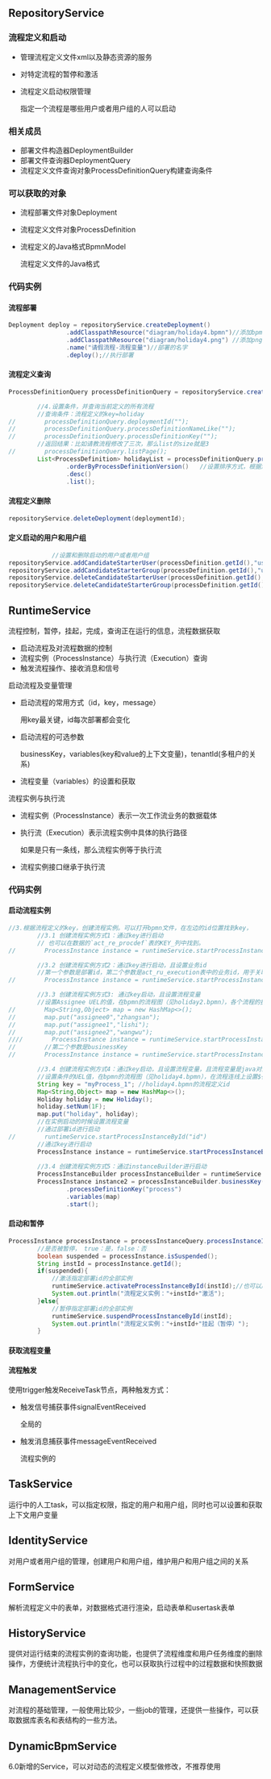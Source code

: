 ## RepositoryService

### 流程定义和启动

* 管理流程定义文件xml以及静态资源的服务

* 对特定流程的暂停和激活

* 流程定义启动权限管理

  指定一个流程是哪些用户或者用户组的人可以启动

### 相关成员

* 部署文件构造器DeploymentBuilder
* 部署文件查询器DeploymentQuery
* 流程定义文件查询对象ProcessDefinitionQuery构建查询条件

### 可以获取的对象

* 流程部署文件对象Deployment

* 流程定义文件对象ProcessDefinition

* 流程定义的Java格式BpmnModel

  流程定义文件的Java格式

### 代码实例

#### 流程部署

```java
Deployment deploy = repositoryService.createDeployment()
                .addClasspathResource("diagram/holiday4.bpmn")//添加bpmn资源
                .addClasspathResource("diagram/holiday4.png") //添加png资源
                .name("请假流程-流程变量")//部署的名字
                .deploy();//执行部署
```

#### 流程定义查询

```java
ProcessDefinitionQuery processDefinitionQuery = repositoryService.createProcessDefinitionQuery();

        //4.设置条件，并查询当前定义的所有流程
        //查询条件：流程定义的key=holiday
//        processDefinitionQuery.deploymentId("");
//        processDefinitionQuery.processDefinitionNameLike("");
//        processDefinitionQuery.processDefinitionKey("");
        //返回结果：比如请教流程修改了三次，那么list的size就是3
//        processDefinitionQuery.listPage();
        List<ProcessDefinition> holidayList = processDefinitionQuery.processDefinitionKey("holiday")
                .orderByProcessDefinitionVersion()   //设置排序方式，根据流程定义的版本号进行排序
                .desc()
                .list();
```

#### 流程定义删除

```java
repositoryService.deleteDeployment(deploymentId);
```

#### 定义启动的用户和用户组

```java
            //设置和删除启动的用户或者用户组
repositoryService.addCandidateStarterUser(processDefinition.getId(),"userId");
repositoryService.addCandidateStarterGroup(processDefinition.getId(),"userGroup");
repositoryService.deleteCandidateStarterUser(processDefinition.getId(),"userId");
repositoryService.deleteCandidateStarterGroup(processDefinition.getId(),"userGroup");
```



## RuntimeService

流程控制，暂停，挂起，完成，查询正在运行的信息，流程数据获取

* 启动流程及对流程数据的控制
* 流程实例（ProcessInstance）与执行流（Execution）查询
* 触发流程操作、接收消息和信号

启动流程及变量管理

* 启动流程的常用方式（id，key，message）

  用key最关键，id每次部署都会变化

* 启动流程的可选参数

  businessKey，variables(key和value的上下文变量)，tenantId(多租户的关系)

* 流程变量（variables）的设置和获取

流程实例与执行流

* 流程实例（ProcessInstance）表示一次工作流业务的数据载体

* 执行流（Execution）表示流程实例中具体的执行路径

  如果是只有一条线，那么流程实例等于执行流

* 流程实例接口继承于执行流

### 代码实例

#### 启动流程实例

```java
//3.根据流程定义的key，创建流程实例。可以打开bpmn文件，在左边的id位置找到key，
        //3.1 创建流程实例方式1：通过key进行启动
        // 也可以在数据的`act_re_procdef`表的KEY_列中找到。
//        ProcessInstance instance = runtimeService.startProcessInstanceByKey("holiday");

        //3.2 创建流程实例方式2：通过key进行启动，且设置业务id
        //第一个参数是部署id，第二个参数是act_ru_execution表中的业务id，用于关联业务表的记录id
//        ProcessInstance instance = runtimeService.startProcessInstanceByKey("holiday", "1001");

        //3.3 创建流程实例方式3: 通过key启动，且设置流程变量
        //设置Assignee UEL的值，在bpmn的流程图（见holiday2.bpmn），各个流程的执行人分别是${assignee0},${assignee1},${assignee2}
//        Map<String,Object> map = new HashMap<>();
//        map.put("assignee0","zhangsan");
//        map.put("assignee1","lishi");
//        map.put("assignee2","wangwu");
////        ProcessInstance instance = runtimeService.startProcessInstanceByKey("holiday2", map);
//        //第二个参数是businessKey
//        ProcessInstance instance = runtimeService.startProcessInstanceByKey("holiday2","10001", map);

        //3.4 创建流程实例方式4：通过key启动，且设置流程变量，且流程变量是java对象类型
        //设置条件的UEL值，在bpmn的流程图（见holiday4.bpmn），在流程连线上设置${holiday.num<=3}，${holiday.num>3}
        String key = "myProcess_1"; //holiday4.bpmn的流程定义id
        Map<String,Object> map = new HashMap<>();
        Holiday holiday = new Holiday();
        holiday.setNum(1F);
        map.put("holiday", holiday);
        //在实例启动的时候设置流程变量
        //通过部署id进行启动
//        runtimeService.startProcessInstanceById("id")
        //通过key进行启动
        ProcessInstance instance = runtimeService.startProcessInstanceByKey(key,"10002", map);
	
	    //3.4 创建流程实例方式5：通过instanceBuilder进行启动
        ProcessInstanceBuilder processInstanceBuilder = runtimeService.createProcessInstanceBuilder();
        ProcessInstance instance2 = processInstanceBuilder.businessKey("businessKey001")
                .processDefinitionKey("process")
                .variables(map)
                .start();
```

#### 启动和暂停

```java
ProcessInstance processInstance = processInstanceQuery.processInstanceId("12511").singleResult();
        //是否被暂停， true：是，false：否
        boolean suspended = processInstance.isSuspended();
        String instId = processInstance.getId();
        if(suspended){
            //激活指定部署id的全部实例
            runtimeService.activateProcessInstanceById(instId);//也可以用key，但是我们已经能获取到id
            System.out.println("流程定义实例："+instId+"激活");
        }else{
            //暂停指定部署id的全部实例
            runtimeService.suspendProcessInstanceById(instId);
            System.out.println("流程定义实例："+instId+"挂起（暂停）");
        }
```

#### 获取流程变量

#### 流程触发

使用trigger触发ReceiveTask节点，两种触发方式：

* 触发信号捕获事件signalEventReceived

  全局的

* 触发消息捕获事件messageEventReceived

  流程实例的

## TaskService

运行中的人工task，可以指定权限，指定的用户和用户组，同时也可以设置和获取上下文用户变量

## IdentityService

对用户或者用户组的管理，创建用户和用户组，维护用户和用户组之间的关系

## FormService

解析流程定义中的表单，对数据格式进行渲染，启动表单和usertask表单

## HistoryService

提供对运行结束的流程实例的查询功能，也提供了流程维度和用户任务维度的删除操作，方便统计流程执行中的变化，也可以获取执行过程中的过程数据和快照数据

## ManagementService

对流程的基础管理，一般使用比较少，一些job的管理，还提供一些操作，可以获取数据库表名和表结构的一些方法。

## DynamicBpmService

6.0新增的Service，可以对动态的流程定义模型做修改，不推荐使用

